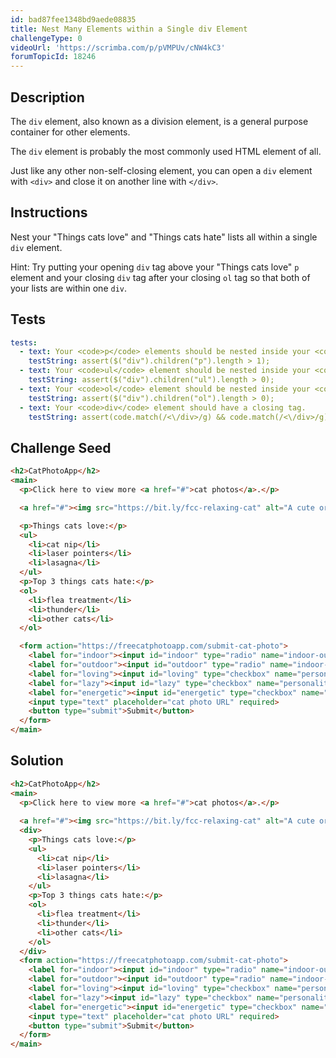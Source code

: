 ```yaml
---
id: bad87fee1348bd9aede08835
title: Nest Many Elements within a Single div Element
challengeType: 0
videoUrl: 'https://scrimba.com/p/pVMPUv/cNW4kC3'
forumTopicId: 18246
---
```


## Description

<section id='description'>

The `div` element, also known as a division element, is a general purpose container for other elements.

The `div` element is probably the most commonly used HTML element of all.

Just like any other non-self-closing element, you can open a `div` element with `<div>` and close it on another line with `</div>`.

</section>

## Instructions

<section id='instructions'>

Nest your "Things cats love" and "Things cats hate" lists all within a single `div` element.

Hint: Try putting your opening `div` tag above your "Things cats love" `p` element and your closing `div` tag after your closing `ol` tag so that both of your lists are within one `div`.

</section>

## Tests

<section id='tests'>

```yml
tests:
  - text: Your <code>p</code> elements should be nested inside your <code>div</code> element.
    testString: assert($("div").children("p").length > 1);
  - text: Your <code>ul</code> element should be nested inside your <code>div</code> element.
    testString: assert($("div").children("ul").length > 0);
  - text: Your <code>ol</code> element should be nested inside your <code>div</code> element.
    testString: assert($("div").children("ol").length > 0);
  - text: Your <code>div</code> element should have a closing tag.
    testString: assert(code.match(/<\/div>/g) && code.match(/<\/div>/g).length === code.match(/<div>/g).length);

```

</section>

## Challenge Seed

<section id='challengeSeed'>

<div id='html-seed'>

```html
<h2>CatPhotoApp</h2>
<main>
  <p>Click here to view more <a href="#">cat photos</a>.</p>

  <a href="#"><img src="https://bit.ly/fcc-relaxing-cat" alt="A cute orange cat lying on its back."></a>

  <p>Things cats love:</p>
  <ul>
    <li>cat nip</li>
    <li>laser pointers</li>
    <li>lasagna</li>
  </ul>
  <p>Top 3 things cats hate:</p>
  <ol>
    <li>flea treatment</li>
    <li>thunder</li>
    <li>other cats</li>
  </ol>

  <form action="https://freecatphotoapp.com/submit-cat-photo">
    <label for="indoor"><input id="indoor" type="radio" name="indoor-outdoor" value="indoor" checked> Indoor</label>
    <label for="outdoor"><input id="outdoor" type="radio" name="indoor-outdoor" value="outdoor"> Outdoor</label><br>
    <label for="loving"><input id="loving" type="checkbox" name="personality" value="loving" checked> Loving</label>
    <label for="lazy"><input id="lazy" type="checkbox" name="personality" value="lazy"> Lazy</label>
    <label for="energetic"><input id="energetic" type="checkbox" name="personality" value="energetic"> Energetic</label><br>
    <input type="text" placeholder="cat photo URL" required>
    <button type="submit">Submit</button>
  </form>
</main>
```

</div>

</section>

## Solution

<section id='solution'>

```html
<h2>CatPhotoApp</h2>
<main>
  <p>Click here to view more <a href="#">cat photos</a>.</p>
  
  <a href="#"><img src="https://bit.ly/fcc-relaxing-cat" alt="A cute orange cat lying on its back."></a>
  <div>
    <p>Things cats love:</p>
    <ul>
      <li>cat nip</li>
      <li>laser pointers</li>
      <li>lasagna</li>
    </ul>
    <p>Top 3 things cats hate:</p>
    <ol>
      <li>flea treatment</li>
      <li>thunder</li>
      <li>other cats</li>
    </ol>
  </div>
  <form action="https://freecatphotoapp.com/submit-cat-photo">
    <label for="indoor"><input id="indoor" type="radio" name="indoor-outdoor" value="indoor" checked> Indoor</label>
    <label for="outdoor"><input id="outdoor" type="radio" name="indoor-outdoor" value="outdoor"> Outdoor</label><br>
    <label for="loving"><input id="loving" type="checkbox" name="personality" value="loving" checked> Loving</label>
    <label for="lazy"><input id="lazy" type="checkbox" name="personality" value="lazy"> Lazy</label>
    <label for="energetic"><input id="energetic" type="checkbox" name="personality" value="energetic"> Energetic</label><br>
    <input type="text" placeholder="cat photo URL" required>
    <button type="submit">Submit</button>
  </form>
</main>
```

</section>
